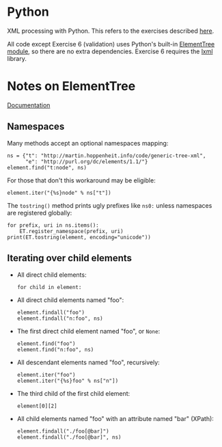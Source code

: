 # Python

XML processing with Python. This refers to the exercises described
[here](../README.md).

All code except Exercise 6 (validation) uses Python's built-in [ElementTree
module](https://docs.python.org/3.5/library/xml.etree.elementtree.html), so
there are no extra dependencies. Exercise 6 requires the
[lxml](http://lxml.de/validation.html) library.

# Notes on ElementTree

[Documentation](https://docs.python.org/3.5/library/xml.etree.elementtree.html)

## Namespaces

Many methods accept an optional namespaces mapping:

    ns = {"t": "http://martin.hoppenheit.info/code/generic-tree-xml",
          "e": "http://purl.org/dc/elements/1.1/"}
    element.find("t:node", ns)

For those that don't this workaround may be eligible:

    element.iter("{%s}node" % ns["t"])

The `tostring()` method prints ugly prefixes like `ns0:` unless namespaces are
registered globally:

    for prefix, uri in ns.items():
        ET.register_namespace(prefix, uri)
    print(ET.tostring(element, encoding="unicode"))

## Iterating over child elements

  * All direct child elements:
 
        for child in element:

  * All direct child elements named "foo":

        element.findall("foo")
        element.findall("n:foo", ns)

  * The first direct child element named "foo", or `None`:

        element.find("foo")
        element.find("n:foo", ns)

  * All descendant elements named "foo", recursively:

        element.iter("foo")
        element.iter("{%s}foo" % ns["n"])

  * The third child of the first child element:

        element[0][2]

  * All child elements named "foo" with an attribute named "bar" (XPath):

        element.findall("./foo[@bar]")
        element.findall("./foo[@bar]", ns)


